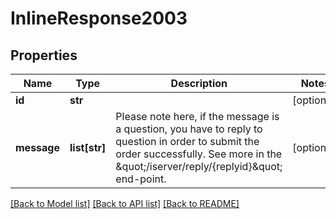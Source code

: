 # InlineResponse2003

## Properties
Name | Type | Description | Notes
------------ | ------------- | ------------- | -------------
**id** | **str** |  | [optional] 
**message** | **list[str]** | Please note here, if the message is a question, you have to reply to question in order to submit the order successfully. See more in the \&quot;/iserver/reply/{replyid}\&quot; end-point.  | [optional] 

[[Back to Model list]](../README.md#documentation-for-models) [[Back to API list]](../README.md#documentation-for-api-endpoints) [[Back to README]](../README.md)



